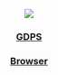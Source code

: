 <p align="center">
	<img src="https://stargalaxy2.ps.fhgdps.com/stargalaxygdps.png" />
	<h3 align="center">
		<a href="https://stargalaxy2.ps.fhgdps.com">GDPS</a>
	</h3>
</p>

<p align="center">
	<h3 align="center">
		<a href="https://stargalaxy2.ps.fhgdps.com/browser/">Browser</a>
	</h3>
</p>
